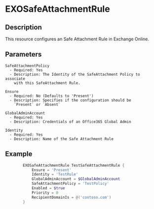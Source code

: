 # EXOSafeAttachmentRule

## Description

This resource configures an Safe Attachment Rule in Exchange Online.

## Parameters

    SafeAttachmentPolicy
      - Required: Yes
      - Description: The Identity of the SafeAttachment Policy to associate
        with this SafeAttachment Rule.

    Ensure
      - Required: No (Defaults to 'Present')
      - Description: Specifies if the configuration should be
        `Present` or `Absent`

    GlobalAdminAccount
      - Required: Yes
      - Description: Credentials of an Office365 Global Admin

    Identity
      - Required: Yes
      - Description: Name of the Safe Attachment Rule

## Example

```PowerShell
        EXOSafeAttachmentRule TestSafeAttachmentRule {
            Ensure = 'Present'
            Identity = 'TestRule'
            GlobalAdminAccount = $GlobalAdminAccount
            SafeAttachmentPolicy = 'TestPolicy'
            Enabled = $true
            Priority = 0
            RecipientDomainIs = @('contoso.com')
        }
```
